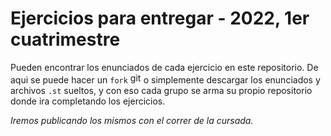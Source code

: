 # Ejercicios para entregar - 2022, 1er cuatrimestre

Pueden encontrar los enunciados de cada ejercicio en este repositorio. De aqui se puede hacer un `fork` <img alt="github icon" width="17px" src="https://icongr.am/octicons/git-fork.svg?size=128&color=808080" /> o simplemente descargar los enunciados y archivos `.st` sueltos, y con eso cada grupo se arma su propio repositorio donde ira completando los ejercicios.

_Iremos publicando los mismos con el correr de la cursada._
